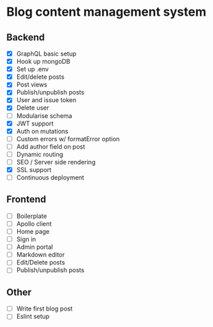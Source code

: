 # Blog content management system

## Backend
- [X] GraphQL basic setup
- [X] Hook up mongoDB
- [X] Set up .env
- [X] Edit/delete posts
- [X] Post views
- [X] Publish/unpublish posts
- [X] User and issue token
- [X] Delete user
- [ ] Modularise schema
- [X] JWT support
- [X] Auth on mutations
- [ ] Custom errors w/ formatError option
- [ ] Add author field on post
- [ ] Dynamic routing
- [ ] SEO / Server side rendering
- [X] SSL support
- [ ] Continuous deployment

## Frontend
- [ ] Boilerplate
- [ ] Apollo client
- [ ] Home page
- [ ] Sign in
- [ ] Admin portal
- [ ] Markdown editor
- [ ] Edit/Delete posts
- [ ] Publish/unpublish posts

## Other
- [ ] Write first blog post
- [ ] Eslint setup
